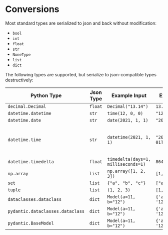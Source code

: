 # Conversions

Most standard types are serialized to json and back without modification:

- `bool`
- `int`
- `float`
- `str`
- `NoneType`
- `list`
- `dict`

The following types are supported, but serialize to json-compatible types destructively:

| Python Type                      | Json Type | Example Input                       | Example Output                | Notes                                                                                 |
| -------------------------------- | --------- | ----------------------------------- | ----------------------------- | ------------------------------------------------------------------------------------- |
| `decimal.Decimal`                | `float`   | `Decimal("13.14")`                  | `13.14`                       |                                                                                       |
| `datetime.datetime`              | `str`     | `time(12, 0, 0)`                    | `"12:00:00"`                  |                                                                                       |
| `datetime.date`                  | `str`     | `date(2021, 1, 1)`                  | `"2021-01-01"`                |                                                                                       |
| `datetime.time`                  | `str`     | `datetime(2021, 1, 1)`              | `"2021-01-01T00:00:00+00:00"` | [RFC 3339](https://tools.ietf.org/html/rfc3339) format, compatible with `isoformat()` |
| `datetime.timedelta`             | `float`   | `timedelta(days=1, milliseconds=1)` | `86400.001`                   |                                                                                       |
| `np.array`                       | `list`    | `np.array([1, 2, 3])`               | `[1, 2, 3]`                   |                                                                                       |
| `set`                            | `list`    | `{"a", "b", "c"}`                   | `["a", "b", "c"]`             |                                                                                       |
| `tuple`                          | `list`    | `(1, 2, 3)`                         | `[1, 2, 3]`                   |                                                                                       |
| `dataclasses.dataclass`          | `dict`    | `Model(a=11, b="12")`               | `{'a': 11, 'b': '12'}`        |                                                                                       |
| `pydantic.dataclasses.dataclass` | `dict`    | `Model(a=11, b="12")`               | `{'a': 11, 'b': '12'}`        |                                                                                       |
| `pydantic.BaseModel`             | `dict`    | `Model(a=11, b="12")`               | `{'a': 11, 'b': '12'}`        |                                                                                       |
